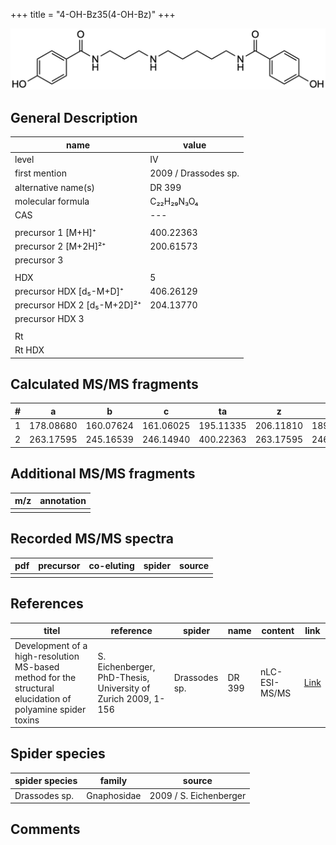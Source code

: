+++
title = "4-OH-Bz35(4-OH-Bz)"
+++

![](/img/4-OH-Bz35(4-OH-Bz).png)

## General Description

| name                        | value                |
|-----------------------------|----------------------|
| level                       | IV                   |
| first mention               | 2009 / Drassodes sp. |
| alternative name(s)         | DR 399               |
| molecular formula           | C₂₂H₂₉N₃O₄           |
| CAS                         | ---                  |
|                             |                      |
| precursor 1 [M+H]⁺          | 400.22363            |
| precursor 2 [M+2H]²⁺        | 200.61573            |
| precursor 3                 |                      |
|                             |                      |
| HDX                         | 5                    |
| precursor HDX   [d₅-M+D]⁺   | 406.26129            |
| precursor HDX 2 [d₅-M+2D]²⁺ | 204.13770            |
| precursor HDX 3             |                      |
|                             |                      |
| Rt                          |                      |
| Rt HDX                      |                      |

## Calculated MS/MS fragments

| # | a         | b         | c         | ta        | z         | y         | tz        |
|---|-----------|-----------|-----------|-----------|-----------|-----------|-----------|
| 1 | 178.08680 | 160.07624 | 161.06025 | 195.11335 | 206.11810 | 189.09156 | 223.14465 |
| 2 | 263.17595 | 245.16539 | 246.14940 | 400.22363 | 263.17595 | 246.14941 | 280.20250 |

## Additional MS/MS fragments

| m/z       | annotation |
|-----------|------------|
|           |            |

## Recorded MS/MS spectra

| pdf | precursor | co-eluting | spider    | source                              |
|-----|-----------|------------|-----------|-------------------------------------|
|     |           |            |           |                                     |

## References

| titel                                                                                                      | reference                                                     | spider        | name   | content       | link                                                               |
|------------------------------------------------------------------------------------------------------------|---------------------------------------------------------------|---------------|--------|---------------|--------------------------------------------------------------------|
| Development of a high-resolution MS-based method for the structural elucidation of polyamine spider toxins | S. Eichenberger, PhD-Thesis, University of Zurich 2009, 1-156 | Drassodes sp. | DR 399 | nLC-ESI-MS/MS | [Link](https://www.zora.uzh.ch/id/eprint/12787/1/Eichenberger.pdf) |

## Spider species

| spider species | family      | source                 |
|----------------|-------------|------------------------|
| Drassodes sp.  | Gnaphosidae | 2009 / S. Eichenberger |

## Comments